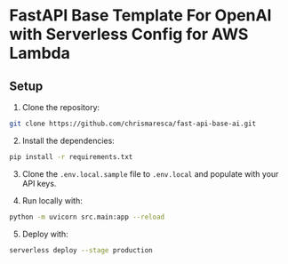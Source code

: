 # FastAPI Base Template For OpenAI with Serverless Config for AWS Lambda

## Setup

1. Clone the repository: 

```bash
git clone https://github.com/chrismaresca/fast-api-base-ai.git
```

2. Install the dependencies:

```bash
pip install -r requirements.txt
```

3. Clone the `.env.local.sample` file to `.env.local` and populate with your API keys.  

4. Run locally with:

```bash
python -m uvicorn src.main:app --reload      
```

5. Deploy with:

```bash
serverless deploy --stage production   
```


